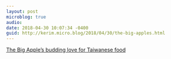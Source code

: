 ```yaml
---
layout: post
microblog: true
audio: 
date: 2018-04-30 10:07:34 -0400
guid: http://kerim.micro.blog/2018/04/30/the-big-apples.html
---
```

[The Big Apple’s budding love for Taiwanese food](http://www.taipeitimes.com/News/feat/archives/2018/04/30/2003692229)
